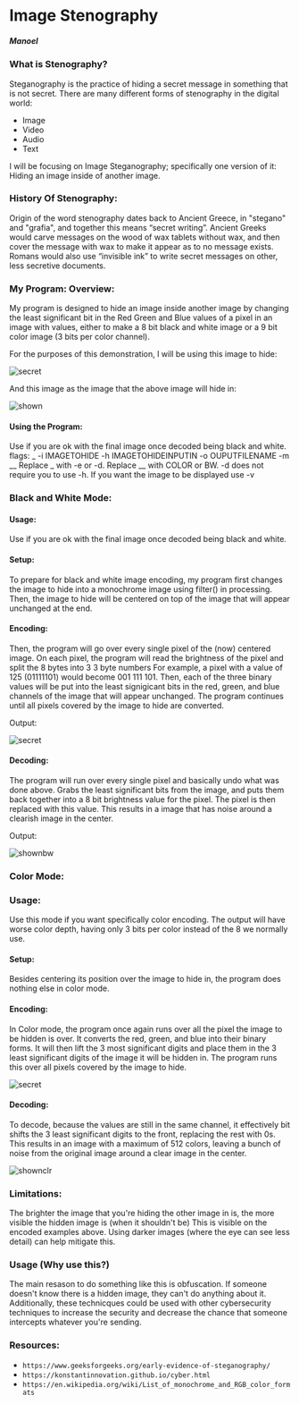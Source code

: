 # Image Stenography
##### Manoel   

### What is Stenography?
Steganography is the practice of hiding a secret message in something that is not secret.
There are many different forms of stenography in the digital world:
- Image
- Video
- Audio
- Text

I will be focusing on Image Steganography; specifically one version of it: Hiding an image inside of another image.

### History Of Stenography:

Origin of the word stenography dates back to Ancient Greece, in "stegano" and "grafia", and together this means “secret writing”.
Ancient Greeks would carve messages on the wood of wax tablets without wax, and then cover the message with wax to make it appear as to no message exists. Romans would also use “invisible ink” to write secret messages on other, less secretive documents.

### My Program: Overview:

My program is designed to hide an image inside another image by changing the least significant bit in the Red Green and Blue values of a pixel in an image with values, either to make a 8 bit black and white image or a 9 bit color image (3 bits per color channel).

For the purposes of this demonstration, I will be using this image to hide:

![secret](assets/SECRET.png)

And this image as the image that the above image will hide in:

![shown](assets/INPUT.png)

#### Using the Program:

Use if you are ok with the final image once decoded being black and white.
flags: _ -i IMAGETOHIDE -h IMAGETOHIDEINPUTIN -o OUPUTFILENAME -m __
Replace _ with -e or -d.
Replace __ with COLOR or BW.
-d does not require you to use -h.
If you want the image to be displayed use -v

### Black and White Mode:
#### Usage:
Use if you are ok with the final image once decoded being black and white.

#### Setup:
To prepare for black and white image encoding, my program first changes the image to hide into a monochrome image using filter() in processing.
Then, the image to hide will be centered on top of the image that will appear unchanged at the end.

#### Encoding:
Then, the program will go over every single pixel of the (now) centered image.
On each pixel, the program will read the brightness of the pixel and split the 8 bytes into 3 3 byte numbers
For example, a pixel with a value of 125 (01111101) would become 001 111 101.
Then, each of the three binary values will be put into the least signigicant bits in the red, green, and blue channels of the image that will appear unchanged.
The program continues until all pixels covered by the image to hide are converted.

Output:

![secret](assets/hiddenBW.png)

#### Decoding:
The program will run over every single pixel and basically undo what was done above. Grabs the least significant bits from the image, and puts them back together into a 8 bit brightness value for the pixel. The pixel is then replaced with this value. This results in a image that has noise around a clearish image in the center.

Output:

![shownbw](assets/shownBW.png)

### Color Mode:

### Usage:

Use this mode if you want specifically color encoding. The output will have worse color depth, having only 3 bits per color instead of the 8 we normally use.

#### Setup:

Besides centering its position over the image to hide in, the program does nothing else in color mode.

#### Encoding:

In Color mode, the program once again runs over all the pixel the image to be hidden is over. It converts the red, green, and blue into their binary forms. It will then lift the 3 most significant digits and place them in the 3 least significant digits of the image it will be hidden in.
The program runs this over all pixels covered by the image to hide.

![secret](assets/hiddenCLR.png)

#### Decoding:

To decode, because the values are still in the same channel, it effectively bit shifts the 3 least significant digits to the front, replacing the rest with 0s. This results in an image with a maximum of 512 colors, leaving a bunch of noise from the original image around a clear image in the center.

![shownclr](assets/shownCLR.png)

### Limitations:
The brighter the image that you're hiding the other image in is, the more visible the hidden image is (when it shouldn't be)
This is visible on the encoded examples above.
Using darker images (where the eye can see less detail) can help mitigate this.

### Usage (Why use this?)

The main resason to do something like this is obfuscation. If someone doesn't know there is a hidden image, they can't do anything about it. Additionally, these technicques could be used with other cybersecurity techniques to increase the security and decrease the chance that someone intercepts whatever you're sending.

### Resources:

- `https://www.geeksforgeeks.org/early-evidence-of-steganography/` 
- `https://konstantinnovation.github.io/cyber.html` 
- `https://en.wikipedia.org/wiki/List_of_monochrome_and_RGB_color_formats` 
